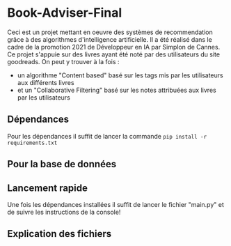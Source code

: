 # Book-Adviser-Final

Ceci est un projet mettant en oeuvre des systèmes de recommendation grâce à des algorithmes d'intelligence artificielle.
Il a été réalisé dans le cadre de la promotion 2021 de Développeur en IA par Simplon de Cannes. 
Ce projet s'appuie sur des livres ayant été noté par des utilisateurs du site goodreads. 
On peut y trouver à la fois : 
- un algorithme "Content based" basé sur les tags mis par les utilisateurs aux différents livres
- et un "Collaborative Filtering" basé sur les notes attribuées aux livres par les utilisateurs

## Dépendances 

Pour les dépendances il suffit de lancer la commande ``pip install -r requirements.txt``

## Pour la base de données



## Lancement rapide

Une fois les dépendances installées il suffit de lancer le fichier "main.py" et de suivre les instructions de la console!

## Explication des fichiers 


